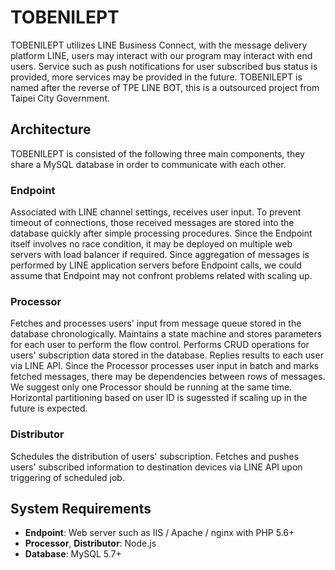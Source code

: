 TOBENILEPT
========================

TOBENILEPT utilizes LINE Business Connect, with the message delivery platform LINE, users may interact with our program may interact with end users. Service such as push notifications for user subscribed bus status is provided, more services may be provided in the future. TOBENILEPT is named after the reverse of TPE LINE BOT, this is a outsourced project from Taipei City Government.

## Architecture

TOBENILEPT is consisted of the following three main components, they share a MySQL database in order to communicate with each other.

### Endpoint

Associated with LINE channel settings, receives user input. To prevent timeout of connections, those received messages are stored into the database quickly after simple processing procedures. Since the Endpoint itself involves no race condition, it may be deployed on multiple web servers with load balancer if required. Since aggregation of messages is performed by LINE application servers before Endpoint calls, we could assume that Endpoint may not confront problems related with scaling up.

### Processor

Fetches and processes users' input from message queue stored in the database chronologically. Maintains a state machine and stores parameters for each user to perform the flow control. Performs CRUD operations for users' subscription data stored in the database. Replies results to each user via LINE API. Since the Processor processes user input in batch and marks fetched messages, there may be dependencies between rows of messages. We suggest only one Processor should be running at the same time. Horizontal partitioning based on user ID is sugessted if scaling up in the future is expected.

### Distributor

Schedules the distribution of users' subscription. Fetches and pushes users' subscribed information to destination devices via LINE API upon triggering of scheduled job.

## System Requirements
 - **Endpoint**: Web server such as IIS / Apache / nginx with PHP 5.6+
 - **Processor**, **Distributor**: Node.js
 - **Database**: MySQL 5.7+

